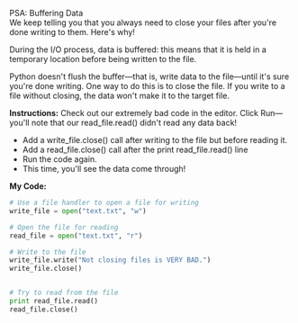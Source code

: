 PSA: Buffering Data<br>
We keep telling you that you always need to close your files after you're done writing to them. Here's why!

During the I/O process, data is buffered: this means that it is held in a temporary location before being written to the file.

Python doesn't flush the buffer—that is, write data to the file—until it's sure you're done writing. One way to do this is to close the file. If you write to a file without closing, the data won't make it to the target file.

**Instructions:**
Check out our extremely bad code in the editor. Click Run—you'll note that our read_file.read() didn't read any data back!

* Add a write_file.close() call after writing to the file but before reading it.
* Add a read_file.close() call after the print read_file.read() line
* Run the code again.
* This time, you'll see the data come through!

**My Code:**
```python
# Use a file handler to open a file for writing
write_file = open("text.txt", "w")

# Open the file for reading
read_file = open("text.txt", "r")

# Write to the file
write_file.write("Not closing files is VERY BAD.")
write_file.close()


# Try to read from the file
print read_file.read()
read_file.close()
```
